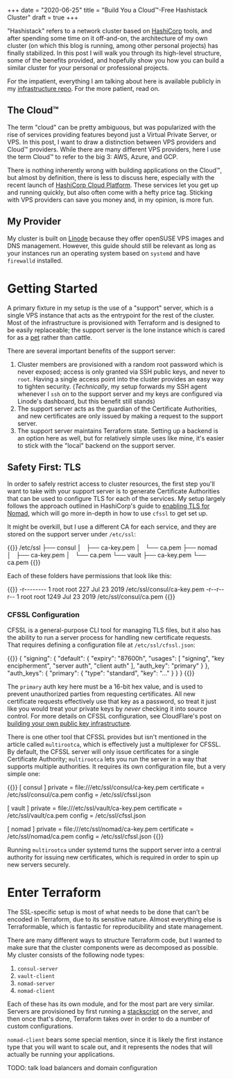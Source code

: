 +++
date = "2020-06-25"
title = "Build You a Cloud™-Free Hashistack Cluster"
draft = true
+++

"Hashistack" refers to a network cluster based on [HashiCorp](https://www.hashicorp.com/) tools, and
after spending some time on it off-and-on, the architecture of my own cluster (on which this blog is
running, among other personal projects) has finally stabilized. In this post I will walk you through
its high-level structure, some of the benefits provided, and hopefully show you how you can build a
similar cluster for your personal or professional projects.

For the impatient, everything I am talking about here is available publicly in my [infrastructure
repo](https://git.sr.ht/~damien/infrastructure/). For the more patient, read on.

## The Cloud™

The term "cloud" can be pretty ambiguous, but was popularized with the rise of services providing
features beyond just a Virtual Private Server, or VPS. In this post, I want to draw a distinction
between VPS providers and Cloud™ providers. While there are many different VPS providers, here I use
the term Cloud™ to refer to the big 3: AWS, Azure, and GCP.

There is nothing inherently wrong with building applications on the Cloud™, but almost by
definition, there is less to discuss here, especially with the recent launch of [HashiCorp Cloud
Platform](https://www.hashicorp.com/cloud-platform/). These services let you get up and running
quickly, but also often come with a hefty price tag. Sticking with VPS providers can save you money
and, in my opinion, is more fun.

## My Provider

My cluster is built on [Linode](https://www.linode.com/) because they offer openSUSE VPS images and
DNS management. However, this guide should still be relevant as long as your instances run an
operating system based on `systemd` and have `firewalld` installed.

# Getting Started

A primary fixture in my setup is the use of a "support" server, which is a single VPS instance that
acts as the entrypoint for the rest of the cluster. Most of the infrastructure is provisioned with
Terraform and is designed to be easily replaceable; the support server is the lone instance which is
cared for as a [pet](http://cloudscaling.com/blog/cloud-computing/the-history-of-pets-vs-cattle/)
rather than cattle.

There are several important benefits of the support server:

1. Cluster members are provisioned with a random root password which is never exposed; access is
   only granted via SSH public keys, and never to `root`. Having a single access point into the
   cluster provides an easy way to tighten security. (_Technically_, my setup forwards my SSH agent
   whenever I `ssh` on to the support server and my keys are configured via Linode's dashboard, but
   this benefit still stands)
2. The support server acts as the guardian of the Certificate Authorities, and new certificates are
   only issued by making a request to the support server.
3. The support server maintains Terraform state. Setting up a backend is an option here as well, but
   for relatively simple uses like mine, it's easier to stick with the "local" backend on the
   support server.

## Safety First: TLS

In order to safely restrict access to cluster resources, the first step you'll want to take with
your support server is to generate Certificate Authorities that can be used to configure TLS for
each of the services. My setup largely follows the approach outlined in HashiCorp's guide to
[enabling TLS for Nomad](https://learn.hashicorp.com/nomad/transport-security/enable-tls), which
will go more in-depth in how to use `cfssl` to get set up.

It might be overkill, but I use a different CA for each service, and they are stored on the support
server under `/etc/ssl`:


{{<highlight text>}}
/etc/ssl
├── consul
│   ├── ca-key.pem
│   └── ca.pem
├── nomad
│   ├── ca-key.pem
│   └── ca.pem
└── vault
    ├── ca-key.pem
    └── ca.pem
{{</highlight>}}

Each of these folders have permissions that look like this:

{{<highlight text>}}
-r-------- 1 root root  227 Jul 23  2019 /etc/ssl/consul/ca-key.pem
-r--r--r-- 1 root root 1249 Jul 23  2019 /etc/ssl/consul/ca.pem
{{</highlight>}}

### CFSSL Configuration

CFSSL is a general-purpose CLI tool for managing TLS files, but it also has the
ability to run a server process for handling new certificate requests. That
requires defining a configuration file at `/etc/ssl/cfssl.json`:

{{<highlight json>}}
{
  "signing": {
    "default": {
      "expiry": "87600h",
      "usages": [
        "signing",
        "key encipherment",
        "server auth",
        "client auth"
      ],
      "auth_key": "primary"
    }
  },
  "auth_keys": {
    "primary": {
      "type": "standard",
      "key": "..."
    }
  }
}
{{</highlight>}}

The `primary` auth key here must be a 16-bit hex value, and is used to prevent unauthorized parties
from requesting certificates. All new certificate requests effectively use that key as a password,
so treat it just like you would treat your private keys by *never* checking it into source control.
For more details on CFSSL configuration, see CloudFlare's post on [building your own public key
infrastructure](https://blog.cloudflare.com/how-to-build-your-own-public-key-infrastructure/).

There is one other tool that CFSSL provides but isn't mentioned in the article called `multirootca`,
which is effectively just a multiplexer for CFSSL. By default, the CFSSL server will only issue
certificates for a single Certificate Authority; `multirootca` lets you run the server in a way that
supports multiple authorities. It requires its own configuration file, but a very simple one:

{{<highlight text>}}
[ consul ]
private = file:///etc/ssl/consul/ca-key.pem
certificate = /etc/ssl/consul/ca.pem
config = /etc/ssl/cfssl.json

[ vault ]
private = file:///etc/ssl/vault/ca-key.pem
certificate = /etc/ssl/vault/ca.pem
config = /etc/ssl/cfssl.json

[ nomad ]
private = file:///etc/ssl/nomad/ca-key.pem
certificate = /etc/ssl/nomad/ca.pem
config = /etc/ssl/cfssl.json
{{</highlight>}}

Running `multirootca` under systemd turns the support server into a central authority for issuing
new certificates, which is required in order to spin up new servers securely.

# Enter Terraform

The SSL-specific setup is most of what needs to be done that can't be encoded in Terraform, due to
its sensitive nature. Almost everything else is Terraformable, which is fantastic for
reproducibility and state management.

There are many different ways to structure Terraform code, but I wanted to make sure that the
cluster components were as decomposed as possible. My cluster consists of the following node types:

1. `consul-server`
2. `vault-client`
3. `nomad-server`
4. `nomad-client`

Each of these has its own module, and for the most part are very similar. Servers are provisioned by
first running a [stackscript](https://www.linode.com/docs/platform/stackscripts/) on the server, and
then once that's done, Terraform takes over in order to do a number of custom configurations.

`nomad-client` bears some special mention, since it is likely the first instance type that you will
want to scale out, and it represents the nodes that will actually be running your applications.

TODO: talk load balancers and domain configuration
